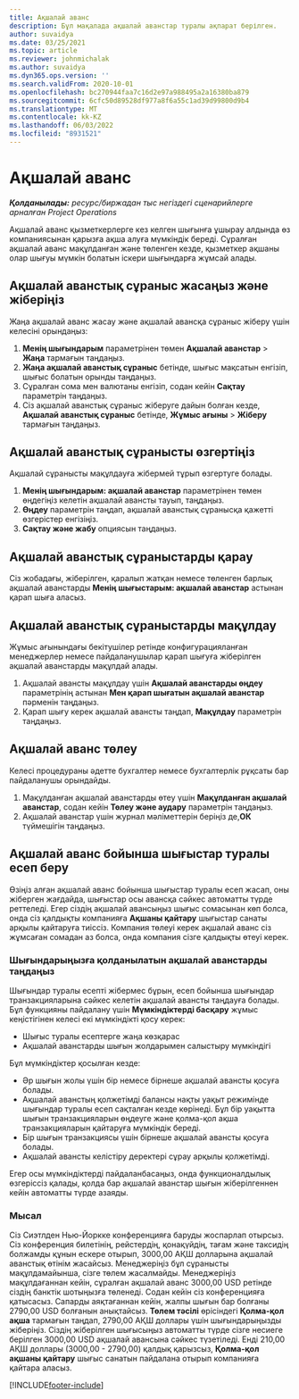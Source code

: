 ```yaml
---
title: Ақшалай аванс
description: Бұл мақалада ақшалай аванстар туралы ақпарат берілген.
author: suvaidya
ms.date: 03/25/2021
ms.topic: article
ms.reviewer: johnmichalak
ms.author: suvaidya
ms.dyn365.ops.version: ''
ms.search.validFrom: 2020-10-01
ms.openlocfilehash: bc270944faa7c16d2e97a988495a2a16380ba879
ms.sourcegitcommit: 6cfc50d89528df977a8f6a55c1ad39d99800d9b4
ms.translationtype: MT
ms.contentlocale: kk-KZ
ms.lasthandoff: 06/03/2022
ms.locfileid: "8931521"
---
```

# <a name="cash-advance"></a>Ақшалай аванс

_**Қолданылады:** ресурс/биржадан тыс негіздегі сценарийлерге арналған Project Operations_

Ақшалай аванс қызметкерлерге кез келген шығынға ұшырау алдында өз компаниясынан қарызға ақша алуға мүмкіндік береді. Сұралған ақшалай аванс мақұлданған және төленген кезде, қызметкер ақшаны олар шығуы мүмкін болатын іскери шығындарға жұмсай алады. 

## <a name="create-and-submit-a-cash-advance-request"></a>Ақшалай аванстық сұраныс жасаңыз және жіберіңіз
Жаңа ақшалай аванс жасау және ақшалай авансқа сұраныс жіберу үшін келесіні орындаңыз: 

1. **Менің шығындарым** параметрінен төмен **Ақшалай аванстар** > **Жаңа** тармағын таңдаңыз. 
2. **Жаңа ақшалай аванстық сұраныс** бетінде, шығыс мақсатын енгізіп, шығыс болатын орынды таңдаңыз.
3. Сұралған сома мен валютаны енгізіп, содан кейін **Сақтау** параметрін таңдаңыз. 
4. Сіз ақшалай аванстық сұраныс жіберуге дайын болған кезде, **Ақшалай аванстық сұраныс** бетінде, **Жұмыс ағыны** > **Жіберу** тармағын таңдаңыз.

## <a name="modify-a-cash-advance-request"></a>Ақшалай аванстық сұранысты өзгертіңіз

Ақшалай сұранысты мақұлдауға жібермей тұрып өзгертуге болады.

1. **Менің шығындарым: ақшалай аванстар** параметрінен төмен өңдегіңіз келетін ақшалай авансты тауып, таңдаңыз.
2. **Өңдеу** параметрін таңдап, ақшалай аванстық сұранысқа қажетті өзгерістер енгізіңіз. 
3. **Сақтау және жабу** опциясын таңдаңыз.


## <a name="view-cash-advance-requests"></a>Ақшалай аванстық сұраныстарды қарау
Сіз жобадағы, жіберілген, қаралып жатқан немесе төленген барлық ақшалай аванстарды **Менің шығыстарым: ақшалай аванстар** астынан қарап шыға аласыз. 

## <a name="approve-cash-advance-requests"></a>Ақшалай аванстық сұраныстарды мақұлдау

Жұмыс ағынындағы бекітушілер ретінде конфигурацияланған менеджерлер немесе пайдаланушылар қарап шығуға жіберілген ақшалай аванстарды мақұлдай алады. 

1. Ақшалай авансты мақұлдау үшін **Ақшалай аванстарды өңдеу** параметрінің астынан **Мен қарап шығатын ақшалай аванстар** пәрменін таңдаңыз.
2. Қарап шығу керек ақшалай авансты таңдап, **Мақұлдау** параметрін таңдаңыз.  

## <a name="pay-cash-advances"></a>Ақшалай аванс төлеу 
Келесі процедураны әдетте бухгалтер немесе бухгалтерлік рұқсаты бар пайдаланушы орындайды.

1. Мақұлданған ақшалай аванстарды өтеу үшін **Мақұлданған ақшалай аванстар**, содан кейін **Төлеу және аудару** параметрін таңдаңыз.  
2. Ақшалай аванстар үшін журнал мәліметтерін беріңіз де,**ОК** түймешігін таңдаңыз. 

## <a name="submit-an-expense-report-against-a-paid-cash-advance"></a>Ақшалай аванс бойынша шығыстар туралы есеп беру 

Өзіңіз алған ақшалай аванс бойынша шығыстар туралы есеп жасап, оны жіберген жағдайда, шығыстар осы авансқа сәйкес автоматты түрде реттеледі. Егер сіздің ақшалай авансыңыз  шығыс сомасынан көп болса, онда сіз қалдықты компанияға **Ақшаны қайтару** шығыстар санаты арқылы қайтаруға тиіссіз. Компания төлеуі керек ақшалай аванс сіз жұмсаған сомадан аз болса, онда компания сізге қалдықты өтеуі керек. 

### <a name="select-cash-advances-that-apply-to-your-expenses"></a>Шығындарыңызға қолданылатын ақшалай аванстарды таңдаңыз
Шығындар туралы есепті жібермес бұрын, есеп бойынша шығындар транзакцияларына сәйкес келетін ақшалай авансты таңдауға болады. Бұл функцияны пайдалану үшін **Мүмкіндіктерді басқару** жұмыс кеңістігінен келесі екі мүмкіндікті қосу керек:

  - Шығыс туралы есептерге жаңа көзқарас
  - Ақшалай аванстарды шығын жолдарымен салыстыру мүмкіндігі
 
 Бұл мүмкіндіктер қосылған кезде:
 
  - Әр шығын жолы үшін бір немесе бірнеше ақшалай авансты қосуға болады.
  - Ақшалай аванстың қолжетімді балансы нақты уақыт режимінде шығындар туралы есеп сақталған кезде көрінеді. Бұл бір уақытта шығын транзакцияларын өңдеуге және қолма-қол ақша транзакцияларын қайтаруға мүмкіндік береді.
  - Бір шығын транзакциясы үшін бірнеше ақшалай авансты қосуға болады.
  - Ақшалай авансты келістіру деректері сұрау арқылы қолжетімді. 
 
Егер осы мүмкіндіктерді пайдаланбасаңыз, онда функционалдылық өзгеріссіз қалады, қолда бар ақшалай аванстар шығын жіберілгеннен кейін автоматты түрде азаяды.

### <a name="example"></a>Мысал 
Сіз Сиэтлден Нью-Йоркке конференцияға баруды жоспарлап отырсыз. Сіз конференция билетінің, рейстердің, қонақүйдің, тағам және таксидің болжамды құнын ескере отырып, 3000,00 АҚШ долларына ақшалай аванстық өтінім жасайсыз. Менеджеріңіз бұл сұранысты мақұлдамайынша, сізге төлем жасалмайды. Менеджеріңіз мақұлдағаннан кейін, сұралған ақшалай аванс 3000,00 USD ретінде сіздің банктік шотыңызға төленеді. Содан кейін сіз конференцияға қатысасыз. Сапарды аяқтағаннан кейін, жалпы шығын бар болғаны 2790,00 USD болғанын анықтайсыз. **Төлем тәсілі** өрісіндегі **Қолма-қол ақша** тармағын таңдап, 2790,00 АҚШ доллары үшін шығындарыңызды жіберіңіз. Сіздің жіберілген шығысыңыз автоматты түрде сізге несиеге берілген 3000,00 USD ақшалай авансына сәйкес түзетіледі. Енді 210,00 АҚШ доллары (3000,00 - 2790,00) қалдық қарызсыз, **Қолма-қол ақшаны қайтару** шығыс санатын пайдалана отырып компанияға қайтара аласыз.



[!INCLUDE[footer-include](../includes/footer-banner.md)]

